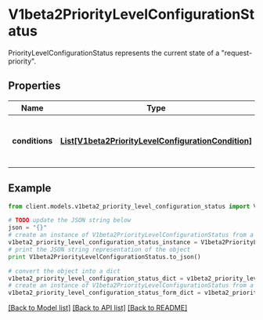 # V1beta2PriorityLevelConfigurationStatus

PriorityLevelConfigurationStatus represents the current state of a \"request-priority\".

## Properties
Name | Type | Description | Notes
------------ | ------------- | ------------- | -------------
**conditions** | [**List[V1beta2PriorityLevelConfigurationCondition]**](V1beta2PriorityLevelConfigurationCondition.md) | &#x60;conditions&#x60; is the current state of \&quot;request-priority\&quot;. | [optional] 

## Example

```python
from client.models.v1beta2_priority_level_configuration_status import V1beta2PriorityLevelConfigurationStatus

# TODO update the JSON string below
json = "{}"
# create an instance of V1beta2PriorityLevelConfigurationStatus from a JSON string
v1beta2_priority_level_configuration_status_instance = V1beta2PriorityLevelConfigurationStatus.from_json(json)
# print the JSON string representation of the object
print V1beta2PriorityLevelConfigurationStatus.to_json()

# convert the object into a dict
v1beta2_priority_level_configuration_status_dict = v1beta2_priority_level_configuration_status_instance.to_dict()
# create an instance of V1beta2PriorityLevelConfigurationStatus from a dict
v1beta2_priority_level_configuration_status_form_dict = v1beta2_priority_level_configuration_status.from_dict(v1beta2_priority_level_configuration_status_dict)
```
[[Back to Model list]](../README.md#documentation-for-models) [[Back to API list]](../README.md#documentation-for-api-endpoints) [[Back to README]](../README.md)


